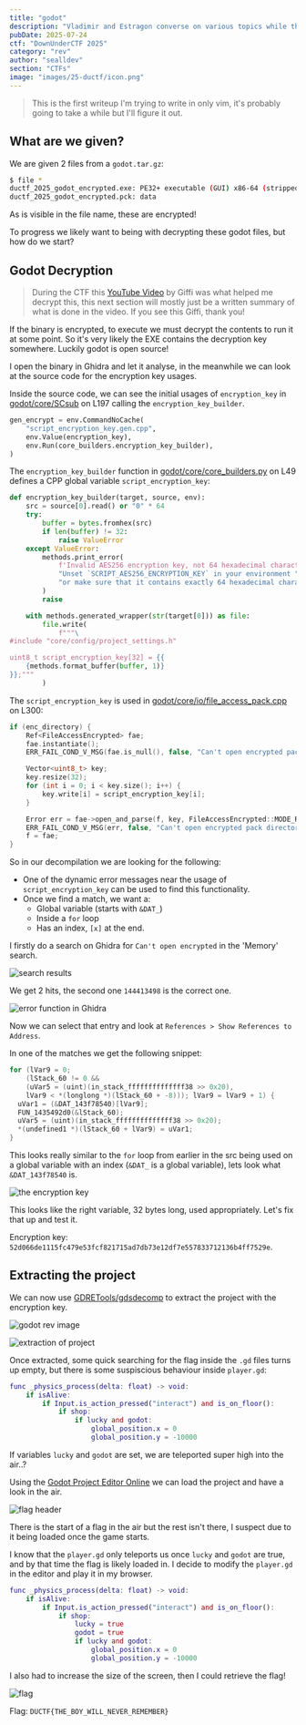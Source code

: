 ```yaml
---
title: "godot"
description: "Vladimir and Estragon converse on various topics while they wait for a man named Godot. While they wait, Pozzo is on his way to the market to sell his slave, Lucky." 
pubDate: 2025-07-24
ctf: "DownUnderCTF 2025"
category: "rev"
author: "sealldev"
section: "CTFs"
image: "images/25-ductf/icon.png"
---
```


> This is the first writeup I'm trying to write in only vim, it's probably going to take a while but I'll figure it out.

## What are we given?

We are given 2 files from a `godot.tar.gz`:
```bash
$ file *
ductf_2025_godot_encrypted.exe: PE32+ executable (GUI) x86-64 (stripped to external PDB), for MS Windows
ductf_2025_godot_encrypted.pck: data
```

As is visible in the file name, these are encrypted!

To progress we likely want to being with decrypting these godot files, but how do we start?

## Godot Decryption

> During the CTF this [YouTube Video](https://youtu.be/fWjuFmYGoSY) by Giffi was what helped me decrypt this, this next section will mostly just be a written summary of what is done in the video. If you see this Giffi, thank you!

If the binary is encrypted, to execute we must decrypt the contents to run it at some point. So it's very likely the EXE contains the decryption key somewhere. Luckily godot is open source!

I open the binary in Ghidra and let it analyse, in the meanwhile we can look at the source code for the encryption key usages.

Inside the source code, we can see the initial usages of `encryption_key` in [godot/core/SCsub](https://github.com/godotengine/godot/blob/037956dbc953d330d6a4da0f87102a1f82f55d62/core/SCsub#L197) on L197 calling the `encryption_key_builder`.

```python
gen_encrypt = env.CommandNoCache(
    "script_encryption_key.gen.cpp",
    env.Value(encryption_key),
    env.Run(core_builders.encryption_key_builder),
)
```

The `encryption_key_builder` function in [godot/core/core_builders.py](https://github.com/godotengine/godot/blob/037956dbc953d330d6a4da0f87102a1f82f55d62/core/core_builders.py#L49) on L49 defines a CPP global variable `script_encryption_key`:

```python
def encryption_key_builder(target, source, env):
    src = source[0].read() or "0" * 64
    try:
        buffer = bytes.fromhex(src)
        if len(buffer) != 32:
            raise ValueError
    except ValueError:
        methods.print_error(
            f'Invalid AES256 encryption key, not 64 hexadecimal characters: "{src}".\n'
            "Unset `SCRIPT_AES256_ENCRYPTION_KEY` in your environment "
            "or make sure that it contains exactly 64 hexadecimal characters."
        )
        raise

    with methods.generated_wrapper(str(target[0])) as file:
        file.write(
            f"""\
#include "core/config/project_settings.h"

uint8_t script_encryption_key[32] = {{
	{methods.format_buffer(buffer, 1)}
}};"""
        )
```

The `script_encryption_key` is used in [godot/core/io/file_access_pack.cpp](https://github.com/godotengine/godot/blob/037956dbc953d330d6a4da0f87102a1f82f55d62/core/io/file_access_pack.cpp#L300) on L300:
```cpp
if (enc_directory) {
    Ref<FileAccessEncrypted> fae;
    fae.instantiate();
    ERR_FAIL_COND_V_MSG(fae.is_null(), false, "Can't open encrypted pack directory.");

    Vector<uint8_t> key;
    key.resize(32);
    for (int i = 0; i < key.size(); i++) {
        key.write[i] = script_encryption_key[i];
    }

    Error err = fae->open_and_parse(f, key, FileAccessEncrypted::MODE_READ, false);
    ERR_FAIL_COND_V_MSG(err, false, "Can't open encrypted pack directory.");
    f = fae;
}
```

So in our decompilation we are looking for the following:
- One of the dynamic error messages near the usage of `script_encryption_key` can be used to find this functionality.
- Once we find a match, we want a:
    - Global variable (starts with `&DAT_`)
    - Inside a `for` loop
    - Has an index, `[x]` at the end.

I firstly do a search on Ghidra for `Can't open encrypted` in the 'Memory' search.


![search results](images/25-ductf/search.png)

We get 2 hits, the second one `144413498` is the correct one. 


![error function in Ghidra](images/25-ductf/error-func.png)

Now we can select that entry and look at `References > Show References to Address`.

In one of the matches we get the following snippet:
```c
for (lVar9 = 0;
    (lStack_60 != 0 &&
    (uVar5 = (uint)(in_stack_ffffffffffffff38 >> 0x20),
    lVar9 < *(longlong *)(lStack_60 + -8))); lVar9 = lVar9 + 1) {
  uVar1 = (&DAT_143f78540)[lVar9];
  FUN_1435492d0(&lStack_60);
  uVar5 = (uint)(in_stack_ffffffffffffff38 >> 0x20);
  *(undefined1 *)(lStack_60 + lVar9) = uVar1;
}
```

This looks really similar to the `for` loop from earlier in the src being used on a global variable with an index (`&DAT_` is a global variable), lets look what `&DAT_143f78540` is.


![the encryption key](images/25-ductf/key.png)

This looks like the right variable, 32 bytes long, used appropriately. Let's fix that up and test it.

Encryption key: `52d066de1115fc479e53fcf821715ad7db73e12df7e557833712136b4ff7529e`.

## Extracting the project
We can now use [GDRETools/gdsdecomp](https://github.com/GDRETools/gdsdecomp) to extract the project with the encryption key.


![godot rev image](images/25-ductf/godot-rev.png)


![extraction of project](images/25-ductf/extract-project.png)

Once extracted, some quick searching for the flag inside the `.gd` files turns up empty, but there is some suspiscious behaviour inside `player.gd`:

```gd
func _physics_process(delta: float) -> void:
	if isAlive:
		if Input.is_action_pressed("interact") and is_on_floor():
			if shop:
				if lucky and godot:
					global_position.x = 0
					global_position.y = -10000
```

If variables `lucky` and `godot` are set, we are teleported super high into the air..?

Using the [Godot Project Editor Online](https://editor.godotengine.org/) we can load the project and have a look in the air.


![flag header](images/25-ductf/flagheader.png)

There is the start of a flag in the air but the rest isn't there, I suspect due to it being loaded once the game starts.

I know that the `player.gd` only teleports us once `lucky` and `godot` are true, and by that time the flag is likely loaded in. I decide to modify the `player.gd` in the editor and play it in my browser. 


```gd
func _physics_process(delta: float) -> void:
	if isAlive:
		if Input.is_action_pressed("interact") and is_on_floor():
			if shop:
                lucky = true
                godot = true
				if lucky and godot:
					global_position.x = 0
					global_position.y = -10000
```

I also had to increase the size of the screen, then I could retrieve the flag!


![flag](images/25-ductf/flag.png)

Flag: `DUCTF{THE_BOY_WILL_NEVER_REMEMBER}`
